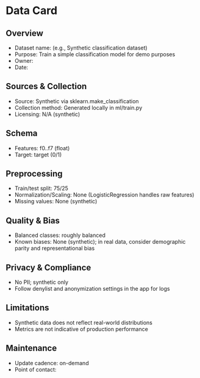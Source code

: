 # Data Card

## Overview
- Dataset name: (e.g., Synthetic classification dataset)
- Purpose: Train a simple classification model for demo purposes
- Owner: <your name>
- Date: <YYYY-MM-DD>

## Sources & Collection
- Source: Synthetic via sklearn.make_classification
- Collection method: Generated locally in ml/train.py
- Licensing: N/A (synthetic)

## Schema
- Features: f0..f7 (float)
- Target: target (0/1)

## Preprocessing
- Train/test split: 75/25
- Normalization/Scaling: None (LogisticRegression handles raw features)
- Missing values: None (synthetic)

## Quality & Bias
- Balanced classes: roughly balanced
- Known biases: None (synthetic); in real data, consider demographic parity and representational bias

## Privacy & Compliance
- No PII; synthetic only
- Follow denylist and anonymization settings in the app for logs

## Limitations
- Synthetic data does not reflect real-world distributions
- Metrics are not indicative of production performance

## Maintenance
- Update cadence: on-demand
- Point of contact: <your email>
